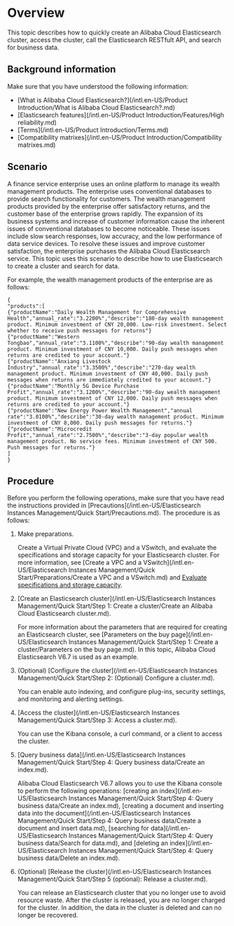# Overview

This topic describes how to quickly create an Alibaba Cloud Elasticsearch cluster, access the cluster, call the Elasticsearch RESTfult API, and search for business data.

## Background information

Make sure that you have understood the following information:

-   [What is Alibaba Cloud Elasticsearch?](/intl.en-US/Product Introduction/What is Alibaba Cloud Elasticsearch?.md)
-   [Elasticsearch features](/intl.en-US/Product Introduction/Features/High reliability.md)
-   [Terms](/intl.en-US/Product Introduction/Terms.md)
-   [Compatibility matrixes](/intl.en-US/Product Introduction/Compatibility matrixes.md)

## Scenario

A finance service enterprise uses an online platform to manage its wealth management products. The enterprise uses conventional databases to provide search functionality for customers. The wealth management products provided by the enterprise offer satisfactory returns, and the customer base of the enterprise grows rapidly. The expansion of its business systems and increase of customer information cause the inherent issues of conventional databases to become noticeable. These issues include slow search responses, low accuracy, and the low performance of data service devices. To resolve these issues and improve customer satisfaction, the enterprise purchases the Alibaba Cloud Elasticsearch service. This topic uses this scenario to describe how to use Elasticsearch to create a cluster and search for data.

For example, the wealth management products of the enterprise are as follows:

```
{
"products":[
{"productName":"Daily Wealth Management for Comprehensive Health","annual_rate":"3.2200%","describe":"180-day wealth management product. Minimum investment of CNY 20,000. Low-risk investment. Select whether to receive push messages for returns"}
{"productName":"Western Tongbao","annual_rate":"3.1100%","describe":"90-day wealth management product. Minimum investment of CNY 10,000. Daily push messages when returns are credited to your account."}
{"productName":"Anxiang Livestock Industry","annual_rate":"3.3500%","describe":"270-day wealth management product. Minimum investment of CNY 40,000. Daily push messages when returns are immediately credited to your account."}
{"productName":"Monthly 5G Device Purchase Profit","annual_rate":"3.1200%","describe":"90-day wealth management product. Minimum investment of CNY 12,000. Daily push messages when returns are credited to your account."}
{"productName":"New Energy Power Wealth Management","annual rate":"3.0100%","describe":"30-day wealth management product. Minimum investment of CNY 8,000. Daily push messages for returns."}
{"productName":"Microcredit Profit","annual_rate":"2.7500%","describe":"3-day popular wealth management product. No service fees. Minimum investment of CNY 500. Push messages for returns."}
]
}
```

## Procedure

Before you perform the following operations, make sure that you have read the instructions provided in [Precautions](/intl.en-US/Elasticsearch Instances Management/Quick Start/Precautions.md). The procedure is as follows:

1.  Make preparations.

    Create a Virtual Private Cloud \(VPC\) and a VSwitch, and evaluate the specifications and storage capacity for your Elasticsearch cluster. For more information, see [Create a VPC and a VSwitch](/intl.en-US/Elasticsearch Instances Management/Quick Start/Preparations/Create a VPC and a VSwitch.md) and [Evaluate specifications and storage capacity]().

2.  [Create an Elasticsearch cluster](/intl.en-US/Elasticsearch Instances Management/Quick Start/Step 1: Create a cluster/Create an Alibaba Cloud Elasticsearch cluster.md).

    For more information about the parameters that are required for creating an Elasticsearch cluster, see [Parameters on the buy page](/intl.en-US/Elasticsearch Instances Management/Quick Start/Step 1: Create a cluster/Parameters on the buy page.md). In this topic, Alibaba Cloud Elasticsearch V6.7 is used as an example.

3.  \(Optional\) [Configure the cluster](/intl.en-US/Elasticsearch Instances Management/Quick Start/Step 2: (Optional) Configure a cluster.md).

    You can enable auto indexing, and configure plug-ins, security settings, and monitoring and alerting settings.

4.  [Access the cluster](/intl.en-US/Elasticsearch Instances Management/Quick Start/Step 3: Access a cluster.md).

    You can use the Kibana console, a curl command, or a client to access the cluster.

5.  [Query business data](/intl.en-US/Elasticsearch Instances Management/Quick Start/Step 4: Query business data/Create an index.md).

    Alibaba Cloud Elasticsearch V6.7 allows you to use the Kibana console to perform the following operations: [creating an index](/intl.en-US/Elasticsearch Instances Management/Quick Start/Step 4: Query business data/Create an index.md), [creating a document and inserting data into the document](/intl.en-US/Elasticsearch Instances Management/Quick Start/Step 4: Query business data/Create a document and insert data.md), [searching for data](/intl.en-US/Elasticsearch Instances Management/Quick Start/Step 4: Query business data/Search for data.md), and [deleting an index](/intl.en-US/Elasticsearch Instances Management/Quick Start/Step 4: Query business data/Delete an index.md).

6.  \(Optional\) [Release the cluster](/intl.en-US/Elasticsearch Instances Management/Quick Start/Step 5 (optional): Release a cluster.md).

    You can release an Elasticsearch cluster that you no longer use to avoid resource waste. After the cluster is released, you are no longer charged for the cluster. In addition, the data in the cluster is deleted and can no longer be recovered.


